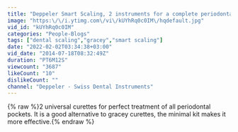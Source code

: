 ```yaml
---
title: "Deppeler Smart Scaling, 2 instruments for a complete periodontal debridement"
image: "https:\/\/i.ytimg.com\/vi\/kUYhRq0c0IM\/hqdefault.jpg"
vid_id: "kUYhRq0c0IM"
categories: "People-Blogs"
tags: ["dental scaling","gracey","smart scaling"]
date: "2022-02-02T03:34:38+03:00"
vid_date: "2014-07-18T08:32:49Z"
duration: "PT6M12S"
viewcount: "3687"
likeCount: "10"
dislikeCount: ""
channel: "Deppeler - Swiss Dental Instruments"
---
```

{% raw %}2 universal curettes for perfect treatment of all periodontal pockets. It is a good alternative to gracey curettes, the minimal kit makes it more effective.{% endraw %}
